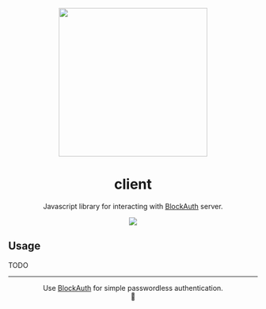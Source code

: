 <p align="center">
  <img 
    src="https://res.cloudinary.com/vidsy/image/upload/v1509658596/circle19_viaray.gif" 
    width="300px"
  >
</p>

<h1 align="center">client</h1>

<p align="center">
  Javascript library for interacting with <a href="https://blockauth.cc">BlockAuth</a> server.
</p>

<p align="center">
  <a href="https://github.com/blockauth/client/releases">
    <img src="https://img.shields.io/github/tag/blockauth/client.svg?style=flat">
  </a>
</p>

## Usage

TODO

---

<p align="center">
  Use <a href="https://blockauth.cc">BlockAuth</a> for simple passwordless authentication.
  <br>
  🔐
</p>